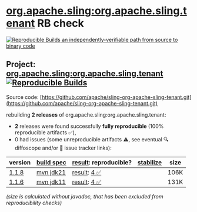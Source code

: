 [org.apache.sling:org.apache.sling.tenant](https://central.sonatype.com/artifact/org.apache.sling/org.apache.sling.tenant/versions) RB check
=======

[![Reproducible Builds](https://reproducible-builds.org/images/logos/rb.svg) an independently-verifiable path from source to binary code](https://reproducible-builds.org/)

## Project: [org.apache.sling:org.apache.sling.tenant](https://central.sonatype.com/artifact/org.apache.sling/org.apache.sling.tenant/versions) [![Reproducible Builds](https://img.shields.io/endpoint?url=https://raw.githubusercontent.com/jvm-repo-rebuild/reproducible-central/master/content/org/apache/sling/org.apache.sling.tenant/badge.json)](https://github.com/jvm-repo-rebuild/reproducible-central/blob/master/content/org/apache/sling/org.apache.sling.tenant/README.md)

Source code: [https://github.com/apache/sling-org-apache-sling-tenant.git](https://github.com/apache/sling-org-apache-sling-tenant.git)

rebuilding **2 releases** of org.apache.sling:org.apache.sling.tenant:
- **2** releases were found successfully **fully reproducible** (100% reproducible artifacts :white_check_mark:),
- 0 had issues (some unreproducible artifacts :warning:, see eventual :mag: diffoscope and/or :memo: issue tracker links):

| version | [build spec](/BUILDSPEC.md) | [result](https://reproducible-builds.org/docs/jvm/): reproducible? | [stabilize](https://github.com/google/oss-rebuild/blob/main/cmd/stabilize/README.md) | size |
| -- | --------- | ------ | ------ | -- |
| [1.1.8](https://central.sonatype.com/artifact/org.apache.sling/org.apache.sling.tenant/1.1.8/pom) | [mvn jdk21](org.apache.sling.tenant-1.1.8.buildspec) | [result](org.apache.sling.tenant-1.1.8.buildinfo): [4 :white_check_mark: ](org.apache.sling.tenant-1.1.8.buildcompare) | | 106K |
| [1.1.6](https://central.sonatype.com/artifact/org.apache.sling/org.apache.sling.tenant/1.1.6/pom) | [mvn jdk11](org.apache.sling.tenant-1.1.6.buildspec) | [result](org.apache.sling.tenant-1.1.6.buildinfo): [4 :white_check_mark: ](org.apache.sling.tenant-1.1.6.buildcompare) | | 131K |

<i>(size is calculated without javadoc, that has been excluded from reproducibility checks)</i>
